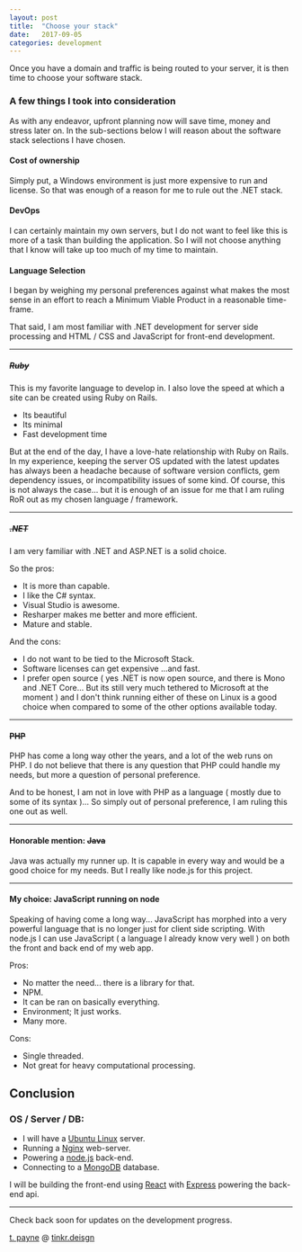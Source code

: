 ```yaml
---
layout: post
title:  "Choose your stack"
date:   2017-09-05
categories: development
---
```


Once you have a domain and traffic is being routed to your server, it is then time to choose your software stack.

### A few things I took into consideration
As with any endeavor, upfront planning now will save time, money and stress later on.  In the sub-sections below I will reason about the software stack selections I have chosen.

#### Cost of ownership
Simply put, a Windows environment is just more expensive to run and license.  So that was enough of a reason for me to rule out the .NET stack.

#### DevOps
I can certainly maintain my own servers, but I do not want to feel like this is more of a task than building the application.  So I will not choose anything that I know will take up too much of my time to maintain.

#### Language Selection
I began by weighing my personal preferences against what makes the most sense in an effort to reach a Minimum Viable Product in a reasonable time-frame.

That said, I am most familiar with .NET development for server side processing and HTML / CSS and JavaScript for front-end development.

---

##### ~~Ruby~~
This is my favorite language to develop in. I also love the speed at which a site can be created using Ruby on Rails.
- Its beautiful
- Its minimal
- Fast development time

But at the end of the day, I have a love-hate relationship with Ruby on Rails. In my experience, keeping the server OS updated with the latest updates has always been a headache because of software version conflicts, gem dependency issues, or incompatibility issues of some kind.  Of course, this is not always the case... but it is enough of an issue for me that I am ruling RoR out as my chosen language / framework.

---

##### ~~.NET~~
I am very familiar with .NET and ASP.NET is a solid choice. 

So the pros:
- It is more than capable.
- I like the C# syntax.
- Visual Studio is awesome.
- Resharper makes me better and more efficient.
- Mature and stable.

And the cons:
- I do not want to be tied to the Microsoft Stack.
- Software licenses can get expensive ...and fast.
- I prefer open source ( yes .NET is now open source, and there is Mono and .NET Core... But its still very much tethered to Microsoft at the moment ) and I don't think running either of these on Linux is a good choice when compared to some of the other options available today.

---

#### ~~PHP~~
PHP has come a long way other the years, and a lot of the web runs on PHP.  I do not believe that there is any question that PHP could handle my needs, but more a question of personal preference.

And to be honest, I am not in love with PHP as a language ( mostly due to some of its syntax )... So simply out of personal preference, I am ruling this one out as well.

---

#### Honorable mention: ~~Java~~
Java was actually my runner up.  It is capable in every way and would be a good choice for my needs.  But I really like node.js for this project.

---

#### My choice: JavaScript running on node
Speaking of having come a long way... JavaScript has morphed into a very powerful language that is no longer just for client side scripting.  With node.js I can use JavaScript ( a language I already know very well ) on both the front and back end of my web app.

Pros:
- No matter the need... there is a library for that.
- NPM.
- It can be ran on basically everything.
- Environment; It just works.
- Many more.

Cons:
- Single threaded.
- Not great for heavy computational processing.


## Conclusion

### OS / Server / DB:
- I will have a [Ubuntu Linux](www.ubuntu.com) server.
- Running a [Nginx](https://www.nginx.com/) web-server.
- Powering a [node.js](https://nodejs.org/) back-end.
- Connecting to a [MongoDB](https://www.mongodb.com/) database.


I will be building the front-end using [React](https://facebook.github.io/react/) with [Express](https://expressjs.com/) powering the back-end api.

---

Check back soon for updates on the development progress.

[t. payne](http://www.tpayne.net/) @ [tinkr.deisgn](http://www.tinker.deisgn/)
